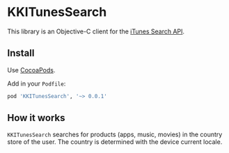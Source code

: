 KKITunesSearch
==============

This library is an Objective-C client for the [iTunes Search API](http://www.apple.com/itunes/affiliates/resources/documentation/itunes-store-web-service-search-api.html).

Install
-------

Use [CocoaPods](http://cocoapods.org/).

Add in your `Podfile`:

```ruby
pod 'KKITunesSearch', '~> 0.0.1'
```

How it works
------------

`KKITunesSearch` searches for products (apps, music, movies) in the country store of the user. The country is determined with the device current locale.
